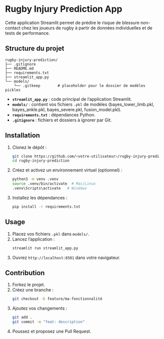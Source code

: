 # Rugby Injury Prediction App

Cette application Streamlit permet de prédire le risque de blessure non-contact chez les joueurs de rugby à partir de données individuelles et de tests de performance.

## Structure du projet

```
rugby-injury-prediction/
├── .gitignore
├── README.md
├── requirements.txt
├── streamlit_app.py
└── models/
    └── .gitkeep        # placeholder pour le dossier de modèles pickles
```

- **`streamlit_app.py`** : code principal de l’application Streamlit.
- **`models/`** : contient vos fichiers `.pkl` de modèles (bayes_lower_limb.pkl, bayes_ankle.pkl, bayes_severe.pkl, fusion_model.pkl).  
- **`requirements.txt`** : dépendances Python.
- **`.gitignore`** : fichiers et dossiers à ignorer par Git.

## Installation

1. Clonez le dépôt :  
   ```bash
   git clone https://github.com/<votre-utilisateur>/rugby-injury-prediction.git
   cd rugby-injury-prediction
   ```
2. Créez et activez un environnement virtuel (optionnel) :  
   ```bash
   python3 -m venv .venv
   source .venv/bin/activate  # Mac/Linux
   .venv\Scripts\activate   # Windows
   ```
3. Installez les dépendances :  
   ```bash
   pip install -r requirements.txt
   ```

## Usage

1. Placez vos fichiers `.pkl` dans `models/`.  
2. Lancez l’application :  
   ```bash
   streamlit run streamlit_app.py
   ```
3. Ouvrez `http://localhost:8501` dans votre navigateur.

## Contribution

1. Forkez le projet.  
2. Créez une branche :  
   ```bash
   git checkout -b feature/ma-fonctionnalité
   ```
3. Ajoutez vos changements :  
   ```bash
   git add .
   git commit -m "feat: description"
   ```
4. Poussez et proposez une Pull Request.